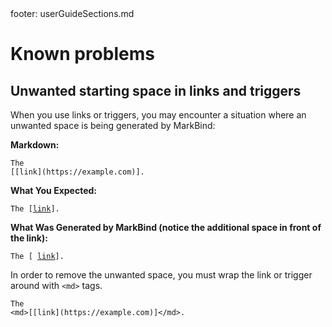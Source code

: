 <frontmatter>
  footer: userGuideSections.md
</frontmatter>

<include src="../common/header.md" />

<div class="website-content">

# Known problems

## Unwanted starting space in links and triggers

When you use links or triggers, you may encounter a situation where an unwanted space is being generated by MarkBind:

<tip-box>

**Markdown:**

`The`<br>
`[[link](https://example.com)].`

**What You Expected:**

<code>The [[link](https://example.com)].</code>

**What Was Generated by MarkBind (notice the additional space in front of the link):**

<code>The [ [link](https://example.com)].</code>

</tip-box>

In order to remove the unwanted space, you must wrap the link or trigger around with `<md>` tags.

<tip-box>

`The`<br>
`<md>[[link](https://example.com)]</md>.`

</tip-box>

</div>
